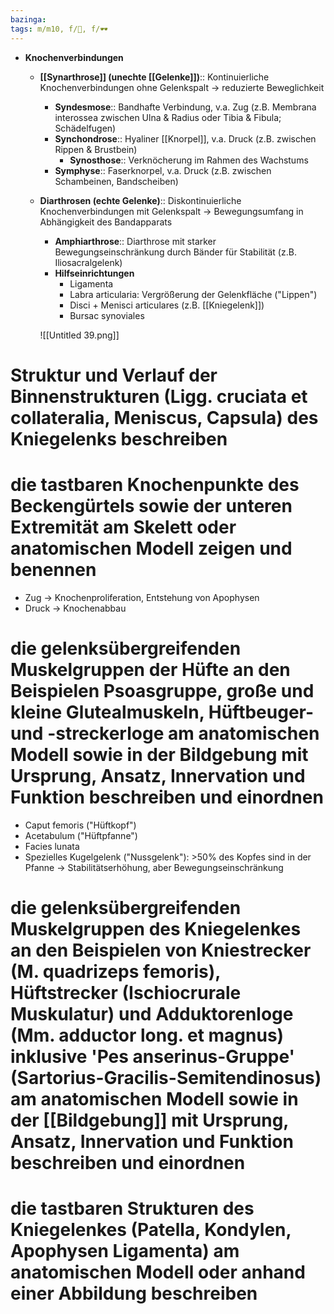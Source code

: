```yaml
---
bazinga: 
tags: m/m10, f/🦴, f/🕶️
---
```


- **Knochenverbindungen**
    - **[[Synarthrose]] (unechte [[Gelenke]])**:: Kontinuierliche Knochenverbindungen ohne Gelenkspalt → reduzierte Beweglichkeit
        - **Syndesmose**:: Bandhafte Verbindung, v.a. Zug (z.B. Membrana interossea zwischen Ulna & Radius oder Tibia & Fibula; Schädelfugen)
        - **Synchondrose**:: Hyaliner [[Knorpel]], v.a. Druck (z.B. zwischen Rippen & Brustbein)
            - **Synosthose**:: Verknöcherung im Rahmen des Wachstums
        - **Symphyse**:: Faserknorpel, v.a. Druck (z.B. zwischen Schambeinen, Bandscheiben)
    - **Diarthrosen (echte Gelenke)**:: Diskontinuierliche Knochenverbindungen mit Gelenkspalt → Bewegungsumfang in Abhängigkeit des Bandapparats
        - **Amphiarthrose**:: Diarthrose mit starker Bewegungseinschränkung durch Bänder für Stabilität (z.B. Iliosacralgelenk)
        - **Hilfseinrichtungen**
            - Ligamenta
            - Labra articularia: Vergrößerung der Gelenkfläche ("Lippen")
            - Disci + Menisci articulares (z.B. [[Kniegelenk]])
            - Bursac synoviales

        ![[Untitled 39.png]]

# Struktur und Verlauf der Binnenstrukturen (Ligg. cruciata et collateralia, Meniscus, Capsula) des Kniegelenks beschreiben

# die tastbaren Knochenpunkte des Beckengürtels sowie der unteren Extremität am Skelett oder anatomischen Modell zeigen und benennen

- Zug → Knochenproliferation, Entstehung von Apophysen
- Druck → Knochenabbau

# die gelenksübergreifenden Muskelgruppen der Hüfte an den Beispielen Psoasgruppe, große und kleine Glutealmuskeln, Hüftbeuger- und -streckerloge am anatomischen Modell sowie in der Bildgebung mit Ursprung, Ansatz, Innervation und Funktion beschreiben und einordnen

- Caput femoris ("Hüftkopf")
- Acetabulum ("Hüftpfanne")
- Facies lunata
- Spezielles Kugelgelenk ("Nussgelenk"): >50% des Kopfes sind in der Pfanne → Stabilitätserhöhung, aber Bewegungseinschränkung

# die gelenksübergreifenden Muskelgruppen des Kniegelenkes an den Beispielen von Kniestrecker (M. quadrizeps femoris), Hüftstrecker (Ischiocrurale Muskulatur) und Adduktorenloge (Mm. adductor long. et magnus) inklusive 'Pes anserinus-Gruppe' (Sartorius-Gracilis-Semitendinosus) am anatomischen Modell sowie in der [[Bildgebung]] mit Ursprung, Ansatz, Innervation und Funktion beschreiben und einordnen

# die tastbaren Strukturen des Kniegelenkes (Patella, Kondylen, Apophysen Ligamenta) am anatomischen Modell oder anhand einer Abbildung beschreiben

